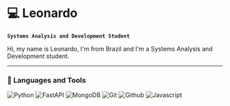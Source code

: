 # 💻 Leonardo

**`Systems Analysis and Development Student`** 

Hi, my name is Leonardo, I'm from Brazil and I'm a Systems Analysis and Development student.

---

### 🧰 Languages and Tools

![Python](https://img.shields.io/badge/python-3670A0?style=for-the-badge&logo=python&logoColor=ffdd54)
![FastAPI](https://img.shields.io/badge/fastAPI-005571?style=for-the-badge&logo=fastapi)
![MongoDB](https://img.shields.io/badge/mongoDB-%234ea94b.svg?style=for-the-badge&logo=mongodb&logoColor=white)
![Git](https://img.shields.io/badge/git-red?style=for-the-badge&logo=git&logoColor=white)
![Github](https://img.shields.io/badge/github-black?style=for-the-badge&logo=github)
![Javascript](https://img.shields.io/badge/javascript-yellow?style=for-the-badge&logo=Javascript&logoColor=white)
<br />
